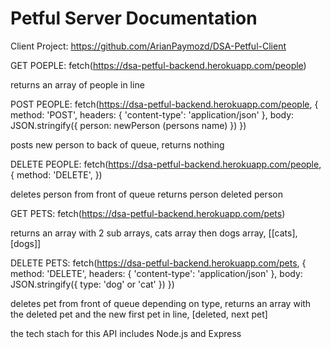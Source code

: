 # Petful Server Documentation

Client Project: https://github.com/ArianPaymozd/DSA-Petful-Client

GET POEPLE: 
fetch(https://dsa-petful-backend.herokuapp.com/people)

returns an array of people in line


POST PEOPLE: 
fetch(https://dsa-petful-backend.herokuapp.com/people, {
    method: 'POST',
    headers: {
        'content-type': 'application/json'
    },
    body: JSON.stringify({
        person: newPerson (persons name)
    })
})

posts new person to back of queue, returns nothing


DELETE PEOPLE: 
fetch(https://dsa-petful-backend.herokuapp.com/people, {
    method: 'DELETE',
})

deletes person from front of queue returns person deleted person


GET PETS: 
fetch(https://dsa-petful-backend.herokuapp.com/pets)

returns an array with 2 sub arrays, cats array then dogs array, [[cats], [dogs]]


DELETE PETS: 
fetch(https://dsa-petful-backend.herokuapp.com/pets, {
    method: 'DELETE',
    headers: {
        'content-type': 'application/json'
    },
    body: JSON.stringify({
        type: 'dog' or 'cat'
    })
})

deletes pet from front of queue depending on type, returns an array with the deleted pet and the new first pet in line, [deleted, next pet]

the tech stach for this API includes Node.js and Express




